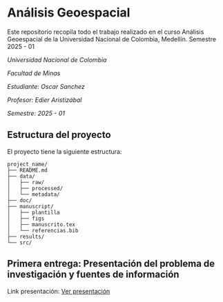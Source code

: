 # **Análisis Geoespacial**

Este repositorio recopila todo el trabajo realizado en el curso Análisis Geoespacial de la Universidad Nacional de Colombia, Medellín. Semestre 2025 - 01


*Universidad Nacional de Colombia*

*Facultad de Minas*

*Estudiante: Oscar Sanchez*

*Profesor: Edier Aristizábal*

*Semestre: 2025 - 01*


## Estructura del proyecto

El proyecto tiene la siguiente estructura:
```shell
project_name/
├── README.md
├── data/
│   ├── raw/ 
│   ├── processed/     
│   └── metadata/
├── doc/
├── manuscript/
│   ├── plantilla
│   ├── figs
│   ├── manuscrito.tex
│   └── referencias.bib
├── results/
└── src/
```

## Primera entrega: Presentación del problema de investigación y fuentes de información


Link presentación: [Ver presentación](https://docs.google.com/presentation/d/1I2pw2M6nYXUw8yb6lBQCMYNHlkb5azJrH6cFbYieZGE/edit?usp=sharing)
